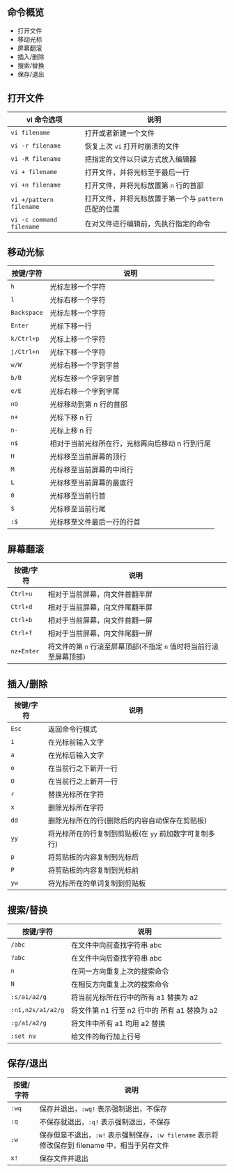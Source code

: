 ## 命令概览

+ 打开文件
+ 移动光标
+ 屏幕翻滚
+ 插入/删除
+ 搜索/替换
+ 保存/退出


## 打开文件

vi 命令选项|说明
-|-
`vi filename`|打开或者新建一个文件
`vi -r filename`|恢复上次 `vi` 打开时崩溃的文件
`vi -R filename`|把指定的文件以只读方式放入编辑器
`vi + filename`|打开文件，并将光标至于最后一行
`vi +n filename`|打开文件，并将光标放置第 `n` 行的首部
`vi +/pattern filename`|打开文件，并将光标放置于第一个与 `pattern` 匹配的位置
`vi -c command filename`|在对文件进行编辑前，先执行指定的命令

## 移动光标

按键/字符|说明
-|-
`h`|光标左移一个字符
`l`|光标右移一个字符
`Backspace`|光标左移一个字符
`Enter`|光标下移一行
`k/Ctrl+p`|光标上移一个字符
`j/Ctrl+n`|光标下移一个字符
`w/W`|光标右移一个字到字首
`b/B`|光标左移一个字到字首
`e/E`|光标右移一个字到字尾
`nG`|光标移动到第 n 行的首部
`n+`|光标下移 n 行
`n-`|光标上移 n 行
`n$`|相对于当前光标所在行，光标再向后移动 n 行到行尾
`H`|光标移至当前屏幕的顶行
`M`|光标移至当前屏幕的中间行
`L`|光标移至当前屏幕的最底行
`0`|光标移至当前行首
`$`|光标移至当前行尾
`:$`|光标移至文件最后一行的行首

## 屏幕翻滚

按键/字符|说明
-|-
`Ctrl+u`|相对于当前屏幕，向文件首翻半屏
`Ctrl+d`|相对于当前屏幕，向文件尾翻半屏
`Ctrl+b`|相对于当前屏幕，向文件首翻一屏
`Ctrl+f`|相对于当前屏幕，向文件尾翻一屏
`nz+Enter`|将文件的第 `n` 行滚至屏幕顶部(不指定 `n` 值时将当前行滚至屏幕顶部)

## 插入/删除

按键/字符|说明
-|-
`Esc`|返回命令行模式
`i`|在光标前输入文字
`a`|在光标后输入文字
`o`|在当前行之下新开一行
`O`|在当前行之上新开一行
`r`|替换光标所在字符
`x`|删除光标所在字符
`dd`|删除光标所在的行(删除后的内容自动保存在剪贴板)
`yy`|将光标所在的行复制到剪贴板(在 `yy` 前加数字可复制多行)
`p`|将剪贴板的内容复制到光标后
`P`|将剪贴板的内容复制到光标前
`yw`|将光标所在的单词复制到剪贴板

## 搜索/替换

按键/字符|说明
-|-
`/abc`|在文件中向前查找字符串 abc
`?abc`|在文件中向后查找字符串 abc
`n`|在同一方向重复上次的搜索命令
`N`|在相反方向重复上次的搜索命令
`:s/a1/a2/g`|将当前光标所在行中的所有 a1 替换为 a2
`:n1,n2s/a1/a2/g`|将文件第 n1 行至 n2 行中的 所有 a1 替换为 a2
`:g/a1/a2/g`|将文件中所有 a1 均用 a2 替换
`:set nu`|给文件的每行加上行号

## 保存/退出

按键/字符|说明
-|-
`:wq`|保存并退出，`:wq!` 表示强制退出，不保存
`:q`|不保存就退出，`:q!` 表示强制退出，不保存
`:w`|保存但是不退出，`:w!` 表示强制保存，`:w filename` 表示将修改保存到 filename 中，相当于另存文件
`x!`|保存文件并退出
